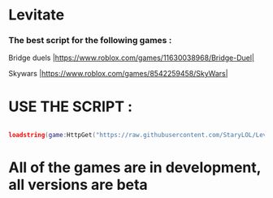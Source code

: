 # Levitate 

### The best script for the following games :
  Bridge duels |https://www.roblox.com/games/11630038968/Bridge-Duel|

  Skywars |https://www.roblox.com/games/8542259458/SkyWars|

# USE THE SCRIPT :
```lua

loadstring(game:HttpGet("https://raw.githubusercontent.com/StaryLOL/Levitate/main/Loader.lua", true))()
```

# All of the games are in development, all versions are beta

